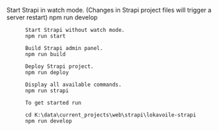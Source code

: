 Start Strapi in watch mode. (Changes in Strapi project files will trigger a server restart)
npm run develop

          Start Strapi without watch mode.
          npm run start

          Build Strapi admin panel.
          npm run build

          Deploy Strapi project.
          npm run deploy

          Display all available commands.
          npm run strapi

          To get started run

          cd K:\data\current_projects\web\strapi\lokavoile-strapi
          npm run develop
